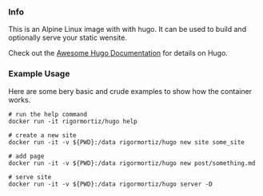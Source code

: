 ### Info
This is an Alpine Linux image with with hugo. It can be used to build and optionally serve your static wensite.

Check out the [Awesome Hugo Documentation](https://gohugo.io/documentation/) for details on Hugo. 

### Example Usage
Here are some bery basic and crude examples to show how the container works.

```
# run the help command
docker run -it rigormortiz/hugo help

# create a new site
docker run -it -v ${PWD}:/data rigormortiz/hugo new site some_site

# add page
docker run -it -v ${PWD}:/data rigormortiz/hugo new post/something.md

# serve site
docker run -it -v ${PWD}:/data rigormortiz/hugo server -D
```